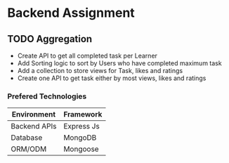 # Backend Assignment

## TODO Aggregation

- Create API to get all completed task per Learner
- Add Sorting logic to sort by Users who have completed maximum task
- Add a collection to store views for Task, likes and ratings
- Create one API to get task either by most views, likes and ratings

### Prefered Technologies

| Environment  | Framework  |
|--------------|------------|
| Backend APIs | Express Js |
| Database     | MongoDB    |
| ORM/ODM      | Mongoose   |
